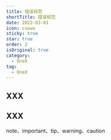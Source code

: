 ```yaml
---
title: 错误规范
shortTitle: 错误规范
date: 2022-03-01
icon: cuowu
sticky: true
star: true
order: 2
isOriginal: true
category:
  - OneX
tag:
  - OneX
---
```


## XXX

## XXX

note、important、tip、warning、caution

